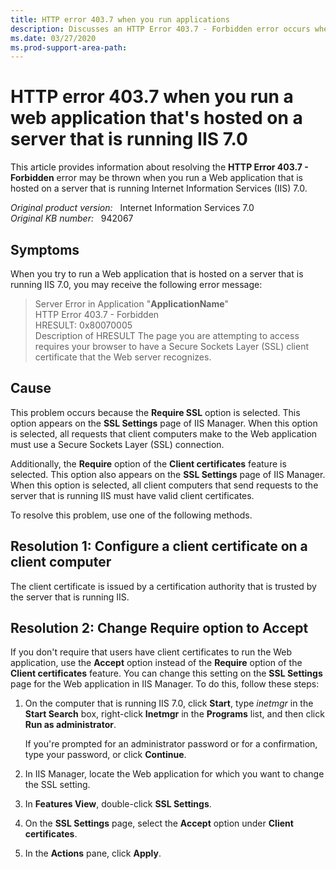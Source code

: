 ```yaml
---
title: HTTP error 403.7 when you run applications
description: Discusses an HTTP Error 403.7 - Forbidden error occurs when you run a Web application that is hosted on a server that is running IIS 7.0.
ms.date: 03/27/2020
ms.prod-support-area-path:
---
```

# HTTP error 403.7 when you run a web application that's hosted on a server that is running IIS 7.0

This article provides information about resolving the **HTTP Error 403.7 - Forbidden** error may be thrown when you run a Web application that is hosted on a server that is running Internet Information Services (IIS) 7.0.

_Original product version:_ &nbsp; Internet Information Services 7.0  
_Original KB number:_ &nbsp; 942067

## Symptoms

When you try to run a Web application that is hosted on a server that is running IIS 7.0, you may receive the following error message:

> Server Error in Application "**ApplicationName**"  
> HTTP Error 403.7 - Forbidden  
> HRESULT: 0x80070005  
> Description of HRESULT The page you are attempting to access requires your browser to have a Secure Sockets Layer (SSL) client certificate that the Web server recognizes.

## Cause

This problem occurs because the **Require SSL** option is selected. This option appears on the **SSL Settings** page of IIS Manager. When this option is selected, all requests that client computers make to the Web application must use a Secure Sockets Layer (SSL) connection.

Additionally, the **Require** option of the **Client certificates** feature is selected. This option also appears on the **SSL Settings** page of IIS Manager. When this option is selected, all client computers that send requests to the server that is running IIS must have valid client certificates.

To resolve this problem, use one of the following methods.

## Resolution 1: Configure a client certificate on a client computer

The client certificate is issued by a certification authority that is trusted by the server that is running IIS.

## Resolution 2: Change Require option to Accept

If you don't require that users have client certificates to run the Web application, use the **Accept** option instead of the **Require** option of the **Client certificates** feature. You can change this setting on the **SSL Settings** page for the Web application in IIS Manager. To do this, follow these steps:

1. On the computer that is running IIS 7.0, click **Start**, type *inetmgr* in the **Start Search** box, right-click **Inetmgr** in the **Programs** list, and then click **Run as administrator**.

    If you're prompted for an administrator password or for a confirmation, type your password, or click **Continue**.
2. In IIS Manager, locate the Web application for which you want to change the SSL setting.
3. In **Features View**, double-click **SSL Settings**.
4. On the **SSL Settings** page, select the **Accept** option under **Client certificates**.
5. In the **Actions** pane, click **Apply**.
